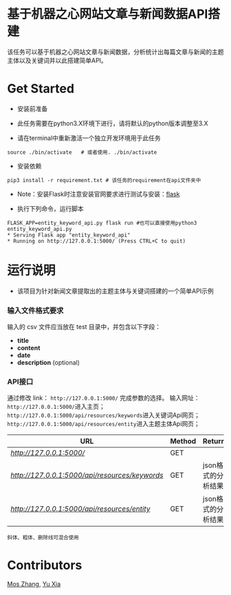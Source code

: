 # 基于机器之心网站文章与新闻数据API搭建

该任务可以基于机器之心网站文章与新闻数据，分析统计出每篇文章与新闻的主题主体以及关键词并以此搭建简单API。

# Get Started

- 安装前准备

* 此任务需要在python3.X环境下进行，请将默认的python版本调整至3.X

* 请在terminal中重新激活一个独立开发环境用于此任务

```shell
source ./bin/activate   # 或者使用. ./bin/activate
```

- 安装依赖

```shell
pip3 install -r requirement.txt # 该任务的requirement在api文件夹中
```
* Note：安装Flask时注意安装官网要求进行测试与安装：[flask](http://flask.pocoo.org/)

- 执行下列命令，运行脚本
```shell
FLASK_APP=entity_keyword_api.py flask run #也可以直接使用python3 entity_keyword_api.py
* Serving Flask app "entity_keyword_api"
* Running on http://127.0.0.1:5000/ (Press CTRL+C to quit)
```

# 运行说明

* 该项目为针对新闻文章提取出的主题主体与关键词搭建的一个简单API示例

### 输入文件格式要求

输入的 csv 文件应当放在 test 目录中，并包含以下字段：
- **title**
- **content**
- **date**
- **description** (optional)

### API接口

通过修改 link： ```http://127.0.0.1:5000/```  完成参数的选择。
输入网址：```http://127.0.0.1:5000/```进入主页；```http://127.0.0.1:5000/api/resources/keywords```进入关键词Api网页；```http://127.0.0.1:5000/api/resources/entity```进入主题主体Api网页；



|URL|Method|Return
|----|--------|----
|*http://127.0.0.1:5000/*|GET|
|*http://127.0.0.1:5000/api/resources/keywords*|GET|json格式的分析结果
|*http://127.0.0.1:5000/api/resources/entity*|GET|json格式的分析结果


    斜体、粗体、删除线可混合使用




# Contributors
[Mos Zhang](https://github.com/mosroot), [Yu Xia](https://github.com/rainyuxia0112)
